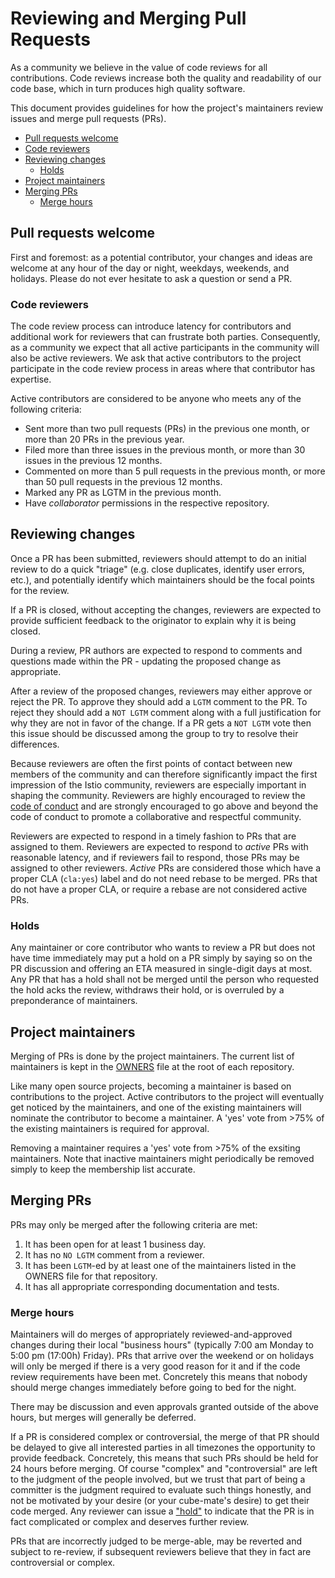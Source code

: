 # Reviewing and Merging Pull Requests

As a community we believe in the value of code reviews for all contributions.
Code reviews increase both the quality and readability of our code base, which
in turn produces high quality software.

This document provides guidelines for how the project's maintainers review
issues and merge pull requests (PRs).

- [Pull requests welcome](#pull-requests-welcome)
- [Code reviewers](#code-reviewers)
- [Reviewing changes](#reviewing-changes)
  - [Holds](#holds)
- [Project maintainers](#project-maintainers)
- [Merging PRs](#merging-prs)
  - [Merge hours](#merge-hours)

## Pull requests welcome

First and foremost: as a potential contributor, your changes and ideas are
welcome at any hour of the day or night, weekdays, weekends, and holidays.
Please do not ever hesitate to ask a question or send a PR.

### Code reviewers

The code review process can introduce latency for contributors
and additional work for reviewers that can frustrate both parties.
Consequently, as a community we expect that all active participants in the
community will also be active reviewers. We ask that active contributors to
the project participate in the code review process in areas where that
contributor has expertise.

Active contributors are considered to be anyone who meets any of the following
criteria:
   * Sent more than two pull requests (PRs) in the previous one month, or more
   than 20 PRs in the previous year.
   * Filed more than three issues in the previous month, or more than 30 issues
   in the previous 12 months.
   * Commented on more than 5 pull requests in the previous month, or
   more than 50 pull requests in the previous 12 months.
   * Marked any PR as LGTM in the previous month.
   * Have *collaborator* permissions in the respective repository.

## Reviewing changes

Once a PR has been submitted, reviewers should attempt to do an initial review
to do a quick "triage" (e.g. close duplicates, identify user errors, etc.),
and potentially identify which maintainers should be the focal points for the
review.

If a PR is closed, without accepting the changes, reviewers are expected
to provide sufficient feedback to the originator to explain why it is being
closed.

During a review, PR authors are expected to respond to comments and questions
made within the PR - updating the proposed change as appropriate.

After a review of the proposed changes, reviewers may either approve
or reject the PR. To approve they should add a `LGTM` comment to the
PR. To reject they should add a `NOT LGTM` comment along with a full
justification for why they are not in favor of the change. If a PR gets
a `NOT LGTM` vote then this issue should be discussed among
the group to try to resolve their differences.

Because reviewers are often the first points of contact between new members of
the community and can therefore significantly impact the first impression of the
Istio community, reviewers are especially important in shaping the
community. Reviewers are highly encouraged to review the
[code of conduct](https://github.com/cncf/foundation/blob/master/code-of-conduct.md)
and are strongly encouraged to go above and beyond the code of conduct to promote a
collaborative and respectful community.

Reviewers are expected to respond in a timely fashion to PRs that are assigned
to them. Reviewers are expected to respond to *active* PRs with reasonable
latency, and if reviewers fail to respond, those PRs may be assigned to other
reviewers. *Active* PRs are considered those which have a proper CLA (`cla:yes`)
label and do not need rebase to be merged. PRs that do not have a proper CLA, or
require a rebase are not considered active PRs.

### Holds

Any maintainer or core contributor who wants to review a PR but does not have
time immediately may put a hold on a PR simply by saying so on the PR discussion
and offering an ETA measured in single-digit days at most. Any PR that has a
hold shall not be merged until the person who requested the hold acks the
review, withdraws their hold, or is overruled by a preponderance of maintainers.

## Project maintainers

Merging of PRs is done by the project maintainers. The current
list of maintainers is kept in the [OWNERS](OWNERS) file at the root of
each repository.

Like many open source projects, becoming a maintainer is based on contributions
to the project. Active contributors to the project will eventually get noticed
by the maintainers, and one of the existing maintainers will nominate the
contributor to become a maintainer.  A 'yes' vote from >75% of
the existing maintainers is required for approval.

Removing a maintainer requires a 'yes' vote from >75% of the exsiting
maintainers. Note that inactive maintainers might periodically be removed
simply to keep the membership list accurate.

## Merging PRs

PRs may only be merged after the following criteria are met:

1. It has been open for at least 1 business day.
1. It has no `NO LGTM` comment from a reviewer.
1. It has been `LGTM`-ed by at least one of the maintainers listed in
   the OWNERS file for that repository.
1. It has all appropriate corresponding documentation and tests.

### Merge hours

Maintainers will do merges of appropriately reviewed-and-approved changes during
their local "business hours" (typically 7:00 am Monday to 5:00 pm (17:00h)
Friday). PRs that arrive over the weekend or on holidays will only be merged if
there is a very good reason for it and if the code review requirements have been
met. Concretely this means that nobody should merge changes immediately before
going to bed for the night.

There may be discussion and even approvals granted outside of the above hours,
but merges will generally be deferred.

If a PR is considered complex or controversial, the merge of that PR should be
delayed to give all interested parties in all timezones the opportunity to
provide feedback. Concretely, this means that such PRs should be held for 24
hours before merging. Of course "complex" and "controversial" are left to the
judgment of the people involved, but we trust that part of being a committer is
the judgment required to evaluate such things honestly, and not be motivated by
your desire (or your cube-mate's desire) to get their code merged. Any reviewer can
issue a ["hold"](#holds) to indicate that the PR is in
fact complicated or complex and deserves further review.

PRs that are incorrectly judged to be merge-able, may be reverted and subject to
re-review, if subsequent reviewers believe that they in fact are controversial
or complex.
